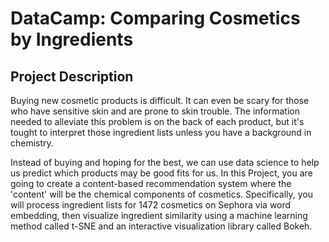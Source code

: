 # DataCamp: Comparing Cosmetics by Ingredients

## Project Description
Buying new cosmetic products is difficult. It can even be scary for those who have sensitive skin and are prone to skin trouble. The information needed to alleviate this problem is on the back of each product, but it's tought to interpret those ingredient lists unless you have a background in chemistry.

Instead of buying and hoping for the best, we can use data science to help us predict which products may be good fits for us. In this Project, you are going to create a content-based recommendation system where the 'content' will be the chemical components of cosmetics. Specifically, you will process ingredient lists for 1472 cosmetics on Sephora via word embedding, then visualize ingredient similarity using a machine learning method called t-SNE and an interactive visualization library called Bokeh.
